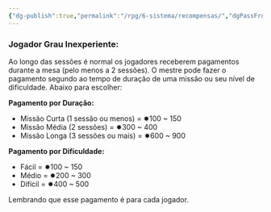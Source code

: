 ```yaml
---
{"dg-publish":true,"permalink":"/rpg/6-sistema/recompensas/","dgPassFrontmatter":true}
---
```




### Jogador Grau Inexperiente:

Ao longo das sessões é normal os jogadores receberem pagamentos durante a mesa (pelo menos a 2 sessões). O mestre pode fazer o pagamento segundo ao tempo de duração de uma missão ou seu nível de dificuldade. Abaixo para escolher:

**Pagamento por Duração:**
- Missão Curta (1 sessão ou menos) = ✹100 ~ 150
- Missão Média (2 sessões) = ✹300 ~ 400
- Missão Longa (3 sessões ou mais) = ✹600 ~ 900

**Pagamento por Dificuldade:** 
- Fácil = ✹100 ~ 150
- Médio = ✹200 ~ 300
- Difícil = ✹400 ~ 500

Lembrando que esse pagamento é para cada jogador.